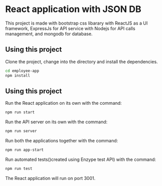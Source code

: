 # React application with JSON DB

This project is made with bootstrap css libarary with ReactJS as a UI framework, ExpressJs for API service with Nodejs for API calls management, and mongodb for database.

## Using this project

Clone the project, change into the directory and install the dependencies.

```bash
cd employee-app
npm install
```
## Using this project

Run the React application on its own with the command:

```bash
npm run start
```

Run the API server on its own with the command:

```bash
npm run server
```

Run both the applications together with the command:

```bash
npm run app-start
```
Run automated tests()created using Enzype test API) with the command:

```bash
npm run test
```
The React application will run on port 3001.